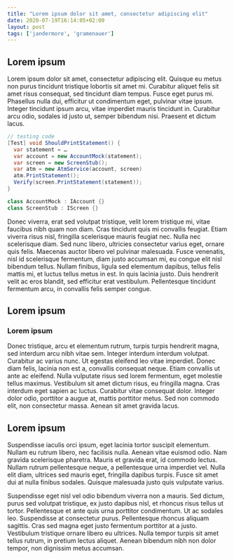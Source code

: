 ```yaml
---
title: "Lorem ipsum dolor sit amet, consectetur adipiscing elit"
date: 2020-07-19T16:14:05+02:00
layout: post
tags: ['jandermore', 'gramenauer']
---
```


## Lorem ipsum

Lorem ipsum dolor sit amet, consectetur adipiscing elit. Quisque eu metus non purus tincidunt tristique lobortis sit amet mi. Curabitur aliquet felis sit amet risus consequat, sed tincidunt diam tempus. Fusce eget purus mi. Phasellus nulla dui, efficitur ut condimentum eget, pulvinar vitae ipsum. Integer tincidunt ipsum arcu, vitae imperdiet mauris tincidunt in. Curabitur arcu odio, sodales id justo ut, semper bibendum nisi. Praesent et dictum lacus.

```csharp
// testing code
[Test] void ShouldPrintStatement() {
  var statement = …
  var account = new AccountMock(statement);
  var screen = new ScreenStub();
  var atm = new AtmService(account, screen)
  atm.PrintStatement();
  Verify(screen.PrintStatement(statement));
}

class AccountMock : IAccount {}
class ScreenStub : IScreen {}
```

Donec viverra, erat sed volutpat tristique, velit lorem tristique mi, vitae faucibus nibh quam non diam. Cras tincidunt quis mi convallis feugiat. Etiam viverra risus nisl, fringilla scelerisque mauris feugiat nec. Nulla nec scelerisque diam. Sed nunc libero, ultricies consectetur varius eget, ornare quis felis. Maecenas auctor libero vel pulvinar malesuada. Fusce venenatis, nisl id scelerisque fermentum, diam justo accumsan mi, eu congue elit nisl bibendum tellus. Nullam finibus, ligula sed elementum dapibus, tellus felis mattis mi, et luctus tellus metus in est. In quis lacinia justo. Duis hendrerit velit ac eros blandit, sed efficitur erat vestibulum. Pellentesque tincidunt fermentum arcu, in convallis felis semper congue.

## Lorem ipsum
### Lorem ipsum

Donec tristique, arcu et elementum rutrum, turpis turpis hendrerit magna, sed interdum arcu nibh vitae sem. Integer interdum interdum volutpat. Curabitur ac varius nunc. Ut egestas eleifend leo vitae imperdiet. Donec diam felis, lacinia non est a, convallis consequat neque. Etiam convallis ut ante ac eleifend. Nulla vulputate risus sed lorem fermentum, eget molestie tellus maximus. Vestibulum sit amet dictum risus, eu fringilla magna. Cras interdum eget sapien ac luctus. Curabitur vitae consequat dolor. Integer dolor odio, porttitor a augue at, mattis porttitor metus. Sed non commodo elit, non consectetur massa. Aenean sit amet gravida lacus.

## Lorem ipsum

Suspendisse iaculis orci ipsum, eget lacinia tortor suscipit elementum. Nullam eu rutrum libero, nec facilisis nulla. Aenean vitae euismod odio. Nam gravida scelerisque pharetra. Mauris et gravida erat, id commodo lectus. Nullam rutrum pellentesque neque, a pellentesque urna imperdiet vel. Nulla elit diam, ultrices sed mauris eget, fringilla dapibus turpis. Fusce sit amet dui at nulla finibus sodales. Quisque malesuada justo quis vulputate varius.

Suspendisse eget nisl vel odio bibendum viverra non a mauris. Sed dictum, purus sed volutpat tristique, ex justo dapibus nisl, et rhoncus risus tellus ut tortor. Pellentesque et ante quis urna porttitor condimentum. Ut ac sodales leo. Suspendisse at consectetur purus. Pellentesque rhoncus aliquam sagittis. Cras sed magna eget justo fermentum porttitor at a justo. Vestibulum tristique ornare libero eu ultrices. Nulla tempor turpis sit amet tellus rutrum, in pretium lectus aliquet. Aenean bibendum nibh non dolor tempor, non dignissim metus accumsan.
